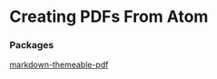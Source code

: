 # Creating PDFs From Atom

### Packages

[markdown-themeable-pdf][]

[markdown-themeable-pdf]: <https://atom.io/packages/markdown-themeable-pdf>
